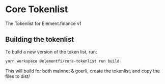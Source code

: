 # Core Tokenlist

The Tokenlist for Element.finance v1

## Building the tokenlist

To build a new version of the token list, run:

```bash
yarn workspace @elementfi/core-tokenlist run build
```

This will build for both mainnet & goerli, create the tokenlist, and copy the files to dist/
